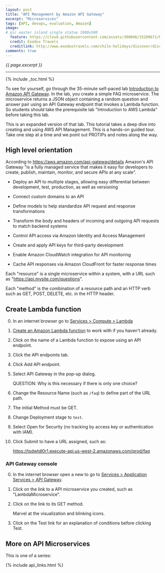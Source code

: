 ```yaml
---
layout: post
title: "API Management by Amazon API Gateway"
excerpt: "Microservices"
tags: [API, devops, evaluation, Amazon]
image:
# pic easter island single statue 1900x500
  feature: https://cloud.githubusercontent.com/assets/300046/15209671/b796b60c-17ef-11e6-8561-07a7b012ebb8.jpg
  credit: Exodux Travels
  creditlink: http://www.exodustravels.com/chile-holidays/discover/discover-chile/aae-84441#gallery
comments: true
---
```

<i>{{ page.excerpt }}</i>
<hr />

{% include _toc.html %}

To see for yourself, go through the 35-minute self-paced lab <a target="_blank" href="https://qwiklabs.com/focuses/preview/2380">
Introduction to Amazon API Gateway</a>.
In the lab, you create a simple FAQ microservice. The microservice returns a JSON object containing a random question and answer pair using an API Gateway endpoint that invokes a Lambda function. So students should take the prerequisite lab "Introduction to AWS Lambda" before taking this lab.

This is an expanded version of that lab. 
This tutorial takes a deep dive into creating and using AWS API Management.
This is a hands-on guided tour. Take one step at a time and we point out PROTIPs and notes along the way.

## High level orientation #

According to <a target="_blank" href="https://aws.amazon.com/api-gateway/details/">
https://aws.amazon.com/api-gateway/details</a>
Amazon's API Gateway "is a fully managed service that makes it easy for developers to create, publish, maintain, monitor, and secure APIs at any scale".

* Deploy an API to multiple stages, allowing easy differential between development, test, production, as well as versioning
* Connect custom domains to an API

* Define models to help standardize API request and response transformations
* Transform the body and headers of incoming and outgoing API requests to match backend systems

* Control API access via Amazon Identity and Access Management
* Create and apply API keys for third-party development
* Enable Amazon CloudWatch integration for API monitoring
* Cache API responses via Amazon CloudFront for faster response times


Each "resource" is a single microservice within a system, with a URL such as "https://api.mysite.com/questions".

Each "method" is the combination of a resource path and an HTTP verb such as GET, POST, DELETE, etc. in the HTTP header.

## Create Lambda function #

0. In an internet browser go to <a target="_blank" href="https://qwiklabs.com/focuses/preview/2380">
   Services > Compute > Lambda</a>
0. [Create an Amazon Lambda function](/aws-lambda/) to work with if you haven't already.
0. Click on the name of a Lambda function to expose using an API endpoint.
0. Click the API endpoints tab.
0. Click Add API endpoint.
0. Select API Gateway in the pop-up dialog.

   QUESTION: Why is this necessary if there is only one choice?

0. Change the Resource Name (such as `/faq`) to define part of the URL path.
0. The initial Method must be GET.
0. Change Deployment stage to `test`.
0. Select Open for Security (no tracking by access key or authentication with IAM).
0. Click Submit to have a URL assigned, such as:

   https://tsdwtdl0r1.execute-api.us-west-2.amazonaws.com/prod/faq

### API Gateway console #

0. In the internet browser open a new 
   to go to <a target="_blank" href="https://us-west-2.console.aws.amazon.com/apigateway/home?region=us-west-2#/apis">
   Services > Application Services > API Gateway</a>.

0. Click on the link to a API microservice you created, such as "LambdaMicroservice".
0. Click on the link to its GET method.

   Marvel at the visualization and blinking icons.

0. Click on the Test link for an explanation of conditions before clicking Test.



## More on API Microservices #

This is one of a series:

{% include api_links.html %}
